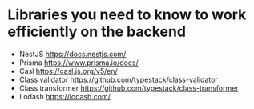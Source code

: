 # Libraries you need to know to work efficiently on the backend

- NestJS https://docs.nestjs.com/
- Prisma https://www.prisma.io/docs/
- Casl https://casl.js.org/v5/en/
- Class validator https://github.com/typestack/class-validator
- Class transformer https://github.com/typestack/class-transformer
- Lodash https://lodash.com/